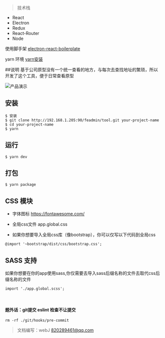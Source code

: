 >  技术栈
- React
- Electron
- Redux
- React-Router
- Node

使用脚手架 [electron-react-boilerplate](https://github.com/electron-react-boilerplate/electron-react-boilerplate)

yarn 环境  [yarn安装](https://yarn.bootcss.com/docs/install/#windows-stable) 

##说明
基于公司原型没有一个统一查看的地方，与每次去查找地址的繁琐，所以开发了这个工具，便于日常查看原型

![产品演示](http://img.chenzejiang.com/github/prototype-electron/help.gif "123")

## 安装

```
$ 安装 
$ git clone http://192.168.1.205:90/feadmin/tool.git your-project-name
$ cd your-project-name
$ yarn
```

## 运行

```
$ yarn dev
```

## 打包

```
$ yarn package
```

## CSS 模块

- 字体图标 https://fontawesome.com/

- 全局css文件 app.global.css

- 如果你想要导入全局css库（像bootstrap），你可以仅写以下代码到全局css

```
@import '~bootstrap/dist/css/bootstrap.css';
```

## SASS 支持

如果你想要在你的app使用sass,你仅需要去导入sass后缀名称的文件去取代css后缀名称的文件

```
import './app.global.scss';
```

<br>

#### 题外话：git提交 eslint 检查不让提交
```
rm -rf ./git/hooks/pre-commit
```

> 文档编写：webJ 820289461@qq.com

